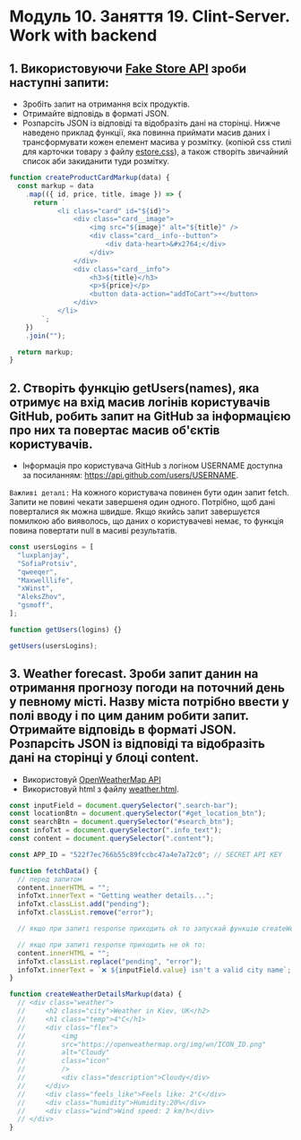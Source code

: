 # Модуль 10. Заняття 19. Clint-Server. Work with backend

## 1. Використовуючи [Fake Store API](https://fakestoreapi.com/) зроби наступні запити:

- Зробіть запит на отримання всіх продуктів.
- Отримайте відповідь в форматі JSON.
- Розпарсіть JSON із відповіді та відобразіть дані на сторінці. Нижче наведено приклад функції, яка повинна приймати масив даних і трансформувати кожен елемент масива у розмітку. (копіюй css стилі для карточки товару з файлу [estore.css](./estore.css)), а також створіть звичайний список аби закиданити туди розмітку.

```js
function createProductCardMarkup(data) {
  const markup = data
    .map(({ id, price, title, image }) => {
      return `
            <li class="card" id="${id}">
                <div class="card__image">
                    <img src="${image}" alt="${title}" />
                    <div class="card__info--button">
                        <div data-heart>&#x2764;</div>
                    </div>
                </div>
                <div class="card__info">
                    <h3>${title}</h3>
                    <p>${price}</p>
                    <button data-action="addToCart">+</button>
                </div>
            </li>
        `;
    })
    .join("");

  return markup;
}
```

## 2. Створіть функцію getUsers(names), яка отримує на вхід масив логінів користувачів GitHub, робить запит на GitHub за інформацією про них та повертає масив об'єктів користувачів.

- Інформація про користувача GitHub з логіном USERNAME доступна за посиланням:
  https://api.github.com/users/USERNAME.

`Важливі деталі:` На кожного користувача повинен бути один запит fetch. Запити не
повині чекати завершеня один одного. Потрібно, щоб дані поверталися як можна
швидше. Якщо якийсь запит завершуєтся помилкою або вияволось, що даних о
користувачеві немає, то функція повина повертати null в масиві результатів.

```js
const usersLogins = [
  "luxplanjay",
  "SofiaProtsiv",
  "qweeqer",
  "Maxwelllife",
  "xWinst",
  "AleksZhov",
  "gsmoff",
];

function getUsers(logins) {}

getUsers(usersLogins);
```

## 3. Weather forecast. Зроби запит данин на отримання прогнозу погоди на поточний день у певному місті. Назву міста потрібно ввести у полі вводу і по цим даним робити запит. Отримайте відповідь в форматі JSON. Розпарсіть JSON із відповіді та відобразіть дані на сторінці у блоці content.

- Використовуй [OpenWeatherMap API](https://openweathermap.org/)
- Використовуй html з файлу [weather.html](./weather.html).

```js
const inputField = document.querySelector(".search-bar");
const locationBtn = document.querySelector("#get_location_btn");
const searchBtn = document.querySelector("#search_btn");
const infoTxt = document.querySelector(".info_text");
const content = document.querySelector(".content");

const APP_ID = "522f7ec766b55c89fccbc47a4e7a72c0"; // SECRET API KEY

function fetchData() {
  // перед запитом
  content.innerHTML = "";
  infoTxt.innerText = "Getting weather details...";
  infoTxt.classList.add("pending");
  infoTxt.classList.remove("error");

  // якщо при запиті response приходить ok то запускай функцію createWeatherDetailsMarkup аби зарендерити у content розмітку погоди

  // якщо при запиті response приходить не ok то:
  content.innerHTML = "";
  infoTxt.classList.replace("pending", "error");
  infoTxt.innerText = `❌ ${inputField.value} isn't a valid city name`;
}

function createWeatherDetailsMarkup(data) {
  // <div class="weather">
  //     <h2 class="city">Weather in Kiev, UK</h2>
  //     <h1 class="temp">4°C</h1>
  //     <div class="flex">
  //         <img
  //         src="https://openweathermap.org/img/wn/ICON_ID.png"
  //         alt="Cloudy"
  //         class="icon"
  //         />
  //         <div class="description">Cloudy</div>
  //     </div>
  //     <div class="feels_like">Feels like: 2°C</div>
  //     <div class="humidity">Humidity:20%</div>
  //     <div class="wind">Wind speed: 2 km/h</div>
  // </div>
}
```